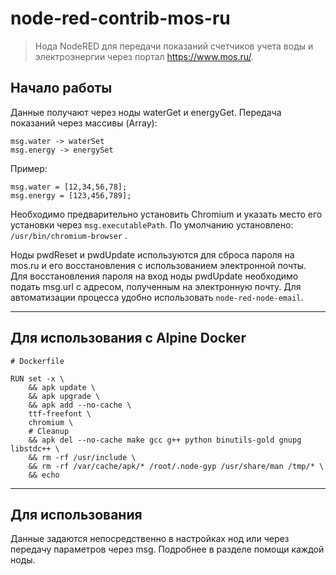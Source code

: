 # node-red-contrib-mos-ru

> Нода NodeRED для передачи показаний счетчиков учета воды и электроэнергии через портал https://www.mos.ru/.

## Начало работы

Данные получают через ноды waterGet и energyGet.
Передача показаний через массивы (Array):

```
msg.water -> waterSet
msg.energy -> energySet
```
Пример:
```
msg.water = [12,34,56,78];
msg.energy = [123,456,789];
```
Необходимо предварительно установить Chromium и указать место его установки через `msg.executablePath`. По умолчанию установлено: `/usr/bin/chromium-browser` .

Ноды pwdReset и pwdUpdate используются для сброса пароля на mos.ru и его восстановления с использованием электронной почты. Для восстановления пароля на вход ноды pwdUpdate необходимо подать msg.url с адресом, полученным на электронную почту. Для автоматизации процесса удобно использовать `node-red-node-email`.


-----

## Для использования с Alpine Docker

```
# Dockerfile

RUN set -x \
    && apk update \
    && apk upgrade \
    && apk add --no-cache \
    ttf-freefont \
    chromium \
    # Cleanup
    && apk del --no-cache make gcc g++ python binutils-gold gnupg libstdc++ \
    && rm -rf /usr/include \
    && rm -rf /var/cache/apk/* /root/.node-gyp /usr/share/man /tmp/* \
    && echo
```

-----

## Для использования

Данные задаются непосредственно в настройках нод или через передачу параметров через msg. Подробнее в разделе помощи каждой ноды. 